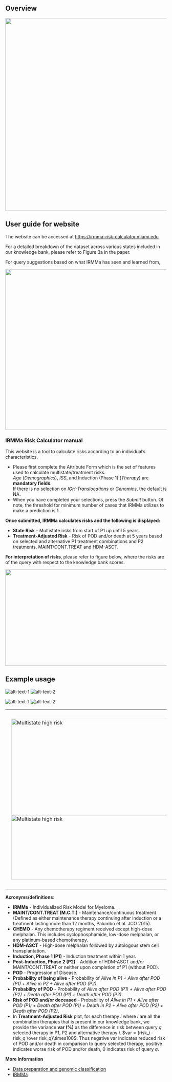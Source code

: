 ## Overview

<p align="center">
  <img width="980" height="600" src="https://github.com/UM-Myeloma-Genomics/GCP_MM/blob/main/guide/figs/git_overview.png?raw=true">
</p>

## User guide for website

The website can be accessed at https://irmma-risk-calculator.miami.edu

For a detailed breakdown of the dataset across various states included in our knowledge bank, please refer to Figure 3a in the paper.

For query suggestions based on what IRMMa has seen and learned from,
<p align="center">
  <img width="600" height="500" src="./figs/recommendations.png">
</p>

### IRMMa Risk Calculator manual

This website is a tool to calculate risks according to an individual’s characteristics. 

* Please first complete the Attribute Form which is the set of features used to calculate multistate/treatment risks. <br /> *Age* (*Demographics*), *ISS*, and Induction (Phase 1) (*Therapy*) are **mandatory fields**. <br /> If there is no selection on *IGH-Translocations* or *Genomics*, the default is NA. 
* When you have completed your selections, press the *Submit* button. Of note, the threshold for  minimum number of cases that IRMMa utilizes to make a prediction is 1.

**Once submitted, IRMMa calculates risks and the following is displayed:**

* **State Risk** - Multistate risks from start of P1 up until 5 years.
* **Treatment-Adjusted Risk** - Risk of POD and/or death at 5 years based on selected and alternative P1 treatment combinations and P2 treatments, MAINT/CONT.TREAT and HDM-ASCT.

**For interpretation of risks**, please refer to figure below, where the risks are of the query with respect to the knowledge bank scores.
<p align="center">
  <img width="720" height="300" src="./figs/risks.png">
</p>

## Example usage

![alt-text-1](./figs/ex1_2.png "High risk") ![alt-text-2](./figs/ex2_1.png "Low risk")

![alt-text-1](./figs/ex1_3.png "High risk") ![alt-text-2](./figs/ex2_2.png "Low risk")

<table><tr>
<td> 
  <p align="left" style="padding: 10px">
    <img src="./figs/ex1_2.png" width="550" height="300" title="Multistate high risk">
    <img src="./figs/ex1_3.png" width="550" height="200" title="Multistate high risk">
  </p> 
</td>
<td> 
  <p align="right">
    <img src="./figs/ex2_1.png" width="550" height="300" title="Treatment-adjusted low risk">
    <img src="./figs/ex2_2.png" width="550" height="200" title="Treatment-adjusted low risk">
  </p> 
</td>
</tr></table>

**Acronyms/definitions**:

* **IRMMa** - Individualized Risk Model for Myeloma.
* **MAINT/CONT.TREAT (M.C.T.)** - Maintenance/continuous treatment (Defined as either maintenance therapy continuing after induction or a treatment lasting more than 12 months, Palumbo et al. JCO 2015).
* **CHEMO** - Any chemotherapy regiment received except high-dose melphalan. This includes cyclophosphamide, low-dose melphalan, or any platinum-based chemotherapy.
* **HDM-ASCT** - High-dose melphalan followed by autologous stem cell transplantation.
* **Induction, Phase 1 (P1)** - Induction treatment within 1 year.
* **Post-Induction, Phase 2 (P2)** - Addition of HDM-ASCT and/or MAINT/CONT.TREAT or neither upon completion of P1 (without POD).
* **POD** - Progression of Disease.
* **Probability of being alive** - Probability of *Alive in P1 + Alive after POD (P1) + Alive in P2 + Alive after POD (P2)*.
* **Probability of POD** - Probability of *Alive after POD (P1) + Alive after POD (P2) + Death after POD (P1) + Death after POD (P2)*. 
* **Risk of POD and/or deceased** - Probability of *Alive in P1 + Alive after POD (P1) + Death after POD (P1) + Death in P2 + Alive after POD (P2) + Death after POD (P2)*.
* In **Treatment-Adjusted Risk** plot, for each therapy $i$ where $i$ are all the combination therapies that is present in our knowledge bank, we provide the variance **var (%)** as the difference in risk between query ${q}$ selected therapy in P1, P2 and alternative therapy $i$. $var = {risk_i - risk_q \over risk_q}\times100$. Thus negative var indicates reduced risk of POD and/or death in comparison to query selected therapy, positive indicates worse risk of POD and/or death, 0 indicates risk of query $q$. 

**More Information**
* [Data preparation and genomic classification](https://github.com/UM-Myeloma-Genomics/GCP_MM/tree/main/genomic)
* [IRMMa](https://github.com/UM-Myeloma-Genomics/GCP_MM/tree/main/prognostication)

